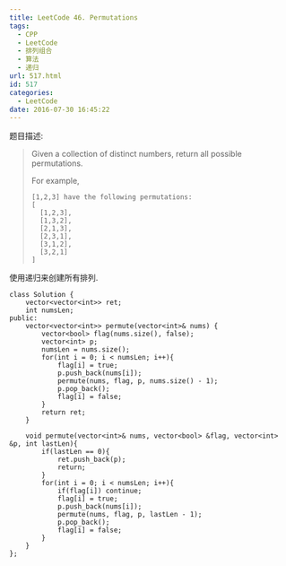 ```yaml
---
title: LeetCode 46. Permutations
tags:
  - CPP
  - LeetCode
  - 排列组合
  - 算法
  - 递归
url: 517.html
id: 517
categories:
  - LeetCode
date: 2016-07-30 16:45:22
---
```

﻿题目描述:

>Given a collection of distinct numbers, return all possible permutations.
>
>For example,
>
>     [1,2,3] have the following permutations:
>     [
>       [1,2,3],
>       [1,3,2],
>       [2,1,3],
>       [2,3,1],
>       [3,1,2],
>       [3,2,1]
>     ]

使用递归来创建所有排列.

    class Solution {
        vector<vector<int>> ret;
        int numsLen;
    public:
        vector<vector<int>> permute(vector<int>& nums) {
            vector<bool> flag(nums.size(), false);
            vector<int> p;
            numsLen = nums.size();
            for(int i = 0; i < numsLen; i++){
                flag[i] = true;
                p.push_back(nums[i]);
                permute(nums, flag, p, nums.size() - 1);
                p.pop_back();
                flag[i] = false;
            }
            return ret;
        }
        
        void permute(vector<int>& nums, vector<bool> &flag, vector<int> &p, int lastLen){
            if(lastLen == 0){
                ret.push_back(p);
                return;
            }
            for(int i = 0; i < numsLen; i++){
                if(flag[i]) continue;
                flag[i] = true;
                p.push_back(nums[i]);
                permute(nums, flag, p, lastLen - 1);
                p.pop_back();
                flag[i] = false;
            }
        }
    };